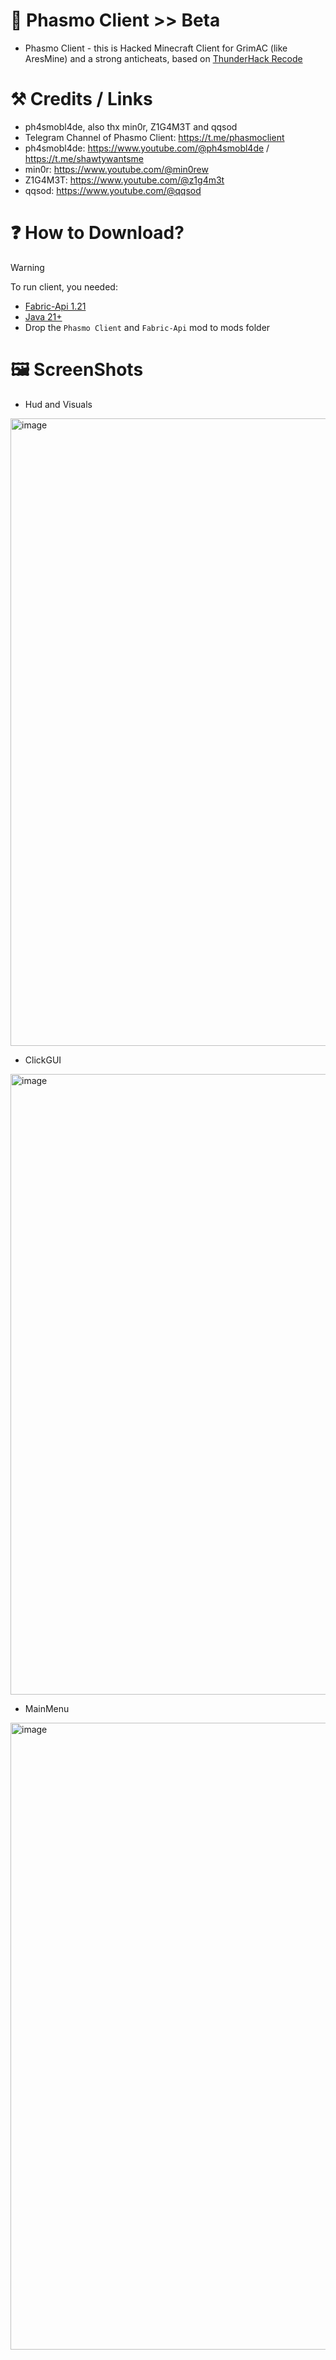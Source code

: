 # 🪽 Phasmo Client >> Beta
- Phasmo Client - this is Hacked Minecraft Client for GrimAC (like AresMine) and a strong anticheats, based on [ThunderHack Recode](https://github.com/Pan4ur/ThunderHack-Recode)
# ⚒️ Credits / Links
- ph4smobl4de, also thx min0r, Z1G4M3T and qqsod
- Telegram Channel of Phasmo Client: https://t.me/phasmoclient
- ph4smobl4de: https://www.youtube.com/@ph4smobl4de / https://t.me/shawtywantsme
- min0r: https://www.youtube.com/@min0rew
- Z1G4M3T: https://www.youtube.com/@z1g4m3t
- qqsod: https://www.youtube.com/@qqsod

# ❓ How to Download?
> [!WARNING]
To run client, you needed:
- [Fabric-Api 1.21](https://www.curseforge.com/minecraft/mc-mods/fabric-api/files/5531908)
- [Java 21+](https://www.oracle.com/java/technologies/javase/jdk21-archive-downloads.html)
- Drop the ```Phasmo Client``` and ```Fabric-Api``` mod to mods folder

# 🖼️ ScreenShots

- Hud and Visuals

<img width="1919" height="1004" alt="image" src="https://github.com/user-attachments/assets/a8e17141-26ba-43c6-b4da-1f6804a1f07e" />

- ClickGUI

<img width="1589" height="993" alt="image" src="https://github.com/user-attachments/assets/a4ba9f72-2437-4725-85e8-42c3cb39c5b9" />

- MainMenu

<img width="1916" height="1003" alt="image" src="https://github.com/user-attachments/assets/9f69d5f3-aa1b-439f-8217-79be5aa5905a" />

